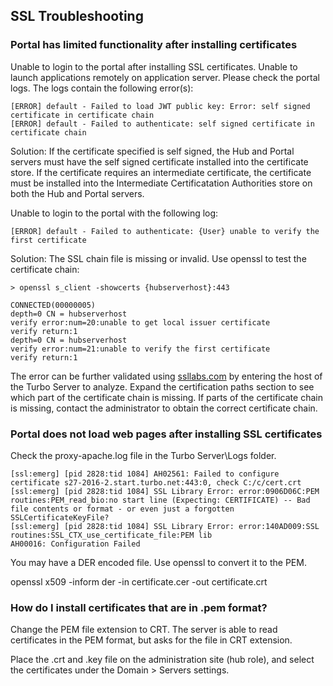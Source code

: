 ## SSL Troubleshooting

### Portal has limited functionality after installing certificates

Unable to login to the portal after installing SSL certificates. Unable to launch applications remotely on application server. Please check the portal logs. The logs contain the following error(s):

```
[ERROR] default - Failed to load JWT public key: Error: self signed certificate in certificate chain
[ERROR] default - Failed to authenticate: self signed certificate in certificate chain
```

Solution:
If the certificate specified is self signed, the Hub and Portal servers must have the self signed certificate installed into the certificate store. If the certificate requires an intermediate certificate, the certificate must be installed into the Intermediate Certificatation Authorities store on both the Hub and Portal servers.


Unable to login to the portal with the following log:

```
[ERROR] default - Failed to authenticate: {User} unable to verify the first certificate
```

Solution:
The SSL chain file is missing or invalid. Use openssl to test the certificate chain:

```
> openssl s_client -showcerts {hubserverhost}:443

CONNECTED(00000005)
depth=0 CN = hubserverhost
verify error:num=20:unable to get local issuer certificate
verify return:1
depth=0 CN = hubserverhost
verify error:num=21:unable to verify the first certificate
verify return:1
```

The error can be further validated using [ssllabs.com](https://www.ssllabs.com/ssltest/analyze.html) by entering the host of the Turbo Server to analyze. Expand the certification paths section to see which part of the certificate chain is missing. If parts of the certificate chain is missing, contact the administrator to obtain the correct certificate chain.

### Portal does not load web pages after installing SSL certificates

Check the proxy-apache.log file in the Turbo Server\Logs folder.

```
[ssl:emerg] [pid 2828:tid 1084] AH02561: Failed to configure certificate s27-2016-2.start.turbo.net:443:0, check C:/c/cert.crt
[ssl:emerg] [pid 2828:tid 1084] SSL Library Error: error:0906D06C:PEM routines:PEM_read_bio:no start line (Expecting: CERTIFICATE) -- Bad file contents or format - or even just a forgotten SSLCertificateKeyFile?
[ssl:emerg] [pid 2828:tid 1084] SSL Library Error: error:140AD009:SSL routines:SSL_CTX_use_certificate_file:PEM lib
AH00016: Configuration Failed
```

You may have a DER encoded file. Use openssl to convert it to the PEM.

openssl x509 -inform der -in certificate.cer -out certificate.crt

### How do I install certificates that are in .pem format?

Change the PEM file extension to CRT. The server is able to read certificates in the PEM format, but asks for the file in CRT extension.

Place the .crt and .key file on the administration site (hub role), and select the certificates under the Domain > Servers settings.
